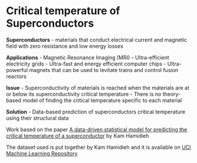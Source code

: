 # Critical temperature of Superconductors

**Superconductors** - materials that conduct electrical current and magnetic field with zero resistance and low energy losses

**Applications**
    - Magnetic Resonance Imaging (MRI)
    - Ultra-efficient electricity grids
    - Ultra-fast and energy efficient computer chips
    - Ultra-powerful magnets that can be used to levitate trains and control fusion reactors


**Issue** - Superconductivity of materials is reached when the materials are at or below its superconductivity critical temperature - There is no theory-based model of finding the critical temperature specific to each material

**Solution** - Data-based prediction of superconductors critical temperature using their structural data 

Work based on the paper [A data-driven statistical model for predicting the critical temperature of a superconductor](https://doi.org/10.1016/j.commatsci.2018.07.052) by Kam Hamidieh

The dataset used is put together by Kam Hamidieh and it is available on [UCI Machine Learning Repository](https://doi.org/10.24432/C53P47)
